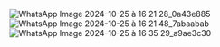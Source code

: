 ![WhatsApp Image 2024-10-25 à 16 21 28_0a43e885](https://github.com/user-attachments/assets/b5ba65ff-598c-4fc8-8b17-0ad59cc07f21)
![WhatsApp Image 2024-10-25 à 16 21 48_7abaabab](https://github.com/user-attachments/assets/3917af62-f0d7-4461-b75a-3b2286f38079)
![WhatsApp Image 2024-10-25 à 16 35 29_a9ae3c30](https://github.com/user-attachments/assets/fd170ee3-e651-4d83-b670-f036f0c7d6c0)
